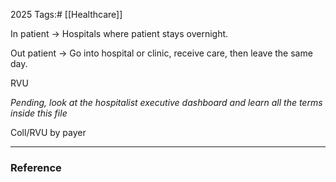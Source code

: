 2025
Tags:# [[Healthcare]] 

In patient -> Hospitals where patient stays overnight.

Out patient -> Go into hospital or clinic, receive care, then leave the same day.

RVU 

*Pending, look at the hospitalist executive dashboard and learn all the terms inside this file*

Coll/RVU by payer

---
### Reference